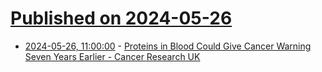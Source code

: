 # [Published on 2024-05-26](index.md)

* [2024-05-26, 11:00:00](https://soylentnews.org/article.pl?sid=24/05/25/0341221&from=rss) - [Proteins in Blood Could Give Cancer Warning Seven Years Earlier - Cancer Research UK](https://soylentnews.org/article.pl?sid=24/05/25/0341221&from=rss)
